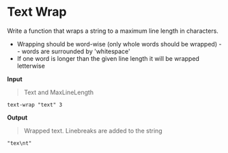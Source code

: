 # Text Wrap
Write a function that wraps a string to a maximum line length in characters. 

- Wrapping should be word-wise (only whole words should be wrapped)
-- words are surrounded by 'whitespace'
- If one word is longer than the given line length it will be wrapped letterwise

**Input**
> Text and MaxLineLength

`text-wrap "text" 3`

**Output**
> Wrapped text. Linebreaks are added to the string

`"tex\nt"` 
